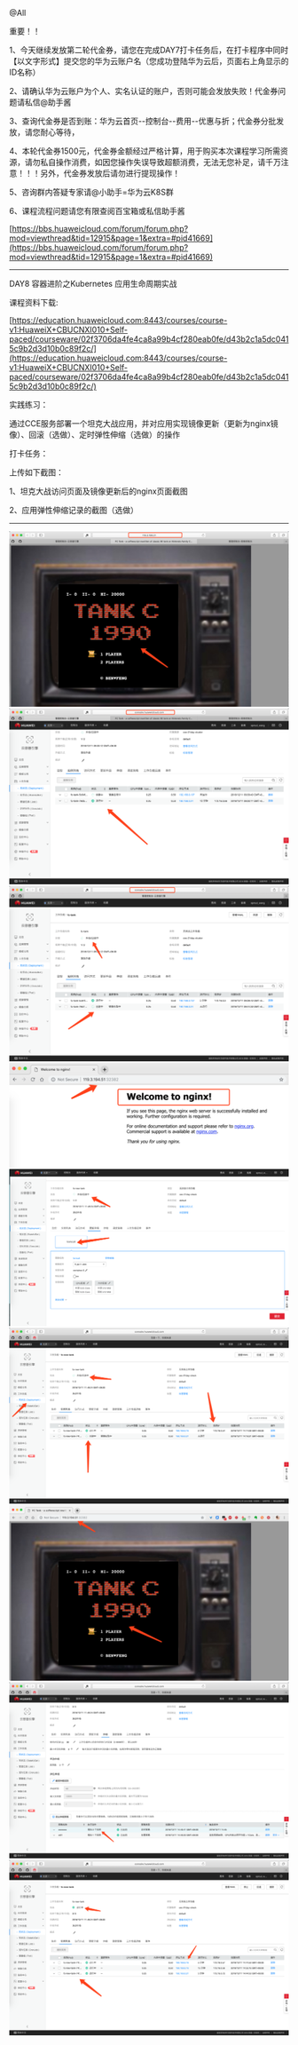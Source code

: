 @All

重要！！

1、今天继续发放第二轮代金券，请您在完成DAY7打卡任务后，在打卡程序中同时【以文字形式】提交您的华为云账户名（您成功登陆华为云后，页面右上角显示的ID名称）

2、请确认华为云账户为个人、实名认证的账户，否则可能会发放失败！代金券问题请私信@助手酱

3、查询代金券是否到账：华为云首页--控制台--费用--优惠与折；代金券分批发放，请您耐心等待，

4、本轮代金券1500元，代金券金额经过严格计算，用于购买本次课程学习所需资源，请勿私自操作消费，如因您操作失误导致超额消费，无法无您补足，请千万注意！！！另外，代金券发放后请勿进行提现操作！

5、咨询群内答疑专家请@小助手=华为云K8S群

6、课程流程问题请您有限查阅百宝箱或私信助手酱

[https://bbs.huaweicloud.com/forum/forum.php?mod=viewthread&tid=12915&page=1&extra=#pid41669](https://bbs.huaweicloud.com/forum/forum.php?mod=viewthread&tid=12915&page=1&extra=#pid41669)

----------------------------

DAY8 容器进阶之Kubernetes 应用生命周期实战

课程资料下载:

[https://education.huaweicloud.com:8443/courses/course-v1:HuaweiX+CBUCNXI010+Self-paced/courseware/02f3706da4fe4ca8a99b4cf280eab0fe/d43b2c1a5dc0415c9b2d3d10b0c89f2c/](https://education.huaweicloud.com:8443/courses/course-v1:HuaweiX+CBUCNXI010+Self-paced/courseware/02f3706da4fe4ca8a99b4cf280eab0fe/d43b2c1a5dc0415c9b2d3d10b0c89f2c/)

实践练习：

通过CCE服务部署一个坦克大战应用，并对应用实现镜像更新（更新为nginx镜像）、回滚（选做）、定时弹性伸缩（选做）的操作

打卡任务：

上传如下截图：

1、坦克大战访问页面及镜像更新后的nginx页面截图

2、应用弹性伸缩记录的截图（选做）


----

![](https://raw.githubusercontent.com/latermonk/Container_21DAY/master/DAY08/PNG/DAY0801.png)
![](https://raw.githubusercontent.com/latermonk/Container_21DAY/master/DAY08/PNG/DAY0802.png)
![](https://raw.githubusercontent.com/latermonk/Container_21DAY/master/DAY08/PNG/DAY0803.png)
![](https://raw.githubusercontent.com/latermonk/Container_21DAY/master/DAY08/PNG/DAY0804.png)
![](https://raw.githubusercontent.com/latermonk/Container_21DAY/master/DAY08/PNG/DAY0805.png)
![](https://raw.githubusercontent.com/latermonk/Container_21DAY/master/DAY08/PNG/DAY0806.png)
![](https://raw.githubusercontent.com/latermonk/Container_21DAY/master/DAY08/PNG/DAY0807.png)
![](https://raw.githubusercontent.com/latermonk/Container_21DAY/master/DAY08/PNG/DAY0808.png)
![](https://raw.githubusercontent.com/latermonk/Container_21DAY/master/DAY08/PNG/DAY0809.png)


